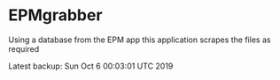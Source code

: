 # EPMgrabber
Using a database from the EPM app this application scrapes the files as required


Latest backup: Sun Oct 6 00:03:01 UTC 2019
